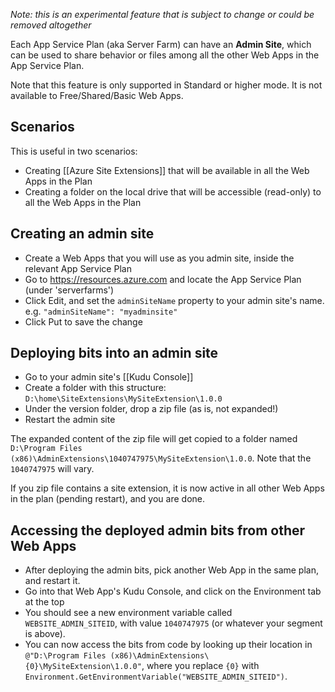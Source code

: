 *Note: this is an experimental feature that is subject to change or could be removed altogether*

Each App Service Plan (aka Server Farm) can have an **Admin Site**, which can be used to share behavior or files among all the other Web Apps in the App Service Plan.

Note that this feature is only supported in Standard or higher mode. It is not available to Free/Shared/Basic Web Apps.

## Scenarios

This is useful in two scenarios:
- Creating [[Azure Site Extensions]] that will be available in all the Web Apps in the Plan
- Creating a folder on the local drive that will be accessible (read-only) to all the Web Apps in the Plan 

## Creating an admin site

- Create a Web Apps that you will use as you admin site, inside the relevant App Service Plan 
- Go to https://resources.azure.com and locate the App Service Plan (under 'serverfarms')
- Click Edit, and set the `adminSiteName` property to your admin site's name. e.g. `"adminSiteName": "myadminsite"`
- Click Put to save the change

## Deploying bits into an admin site

- Go to your admin site's [[Kudu Console]]
- Create a folder with this structure: `D:\home\SiteExtensions\MySiteExtension\1.0.0`
- Under the version folder, drop a zip file (as is, not expanded!)
- Restart the admin site

The expanded content of the zip file will get copied to a folder named `D:\Program Files (x86)\AdminExtensions\1040747975\MySiteExtension\1.0.0`. Note that the `1040747975` will vary.

If you zip file contains a site extension, it is now active in all other Web Apps in the plan (pending restart), and you are done.

## Accessing the deployed admin bits from other Web Apps

- After deploying the admin bits, pick another Web App in the same plan, and restart it.
- Go into that Web App's Kudu Console, and click on the Environment tab at the top
- You should see a new environment variable called `WEBSITE_ADMIN_SITEID`, with value `1040747975` (or whatever your segment is above).
- You can now access the bits from code by looking up their location in `@"D:\Program Files (x86)\AdminExtensions\{0}\MySiteExtension\1.0.0"`, where you replace `{0}` with `Environment.GetEnvironmentVariable("WEBSITE_ADMIN_SITEID")`.